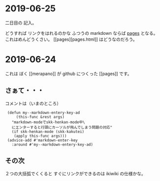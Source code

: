 # 2019-06-25

二日目の
記入。

どうすれば
リンクをはれるのかな
ふつうの markdown ならば
[pages](pages.html) となる。
これはめんどうくさい。
[[pages][pages.html]] はどうなのだろう。


# 2019-06-24

これは
ぼく [[merapano]] が
github につくった
[[pages]] です。

## さぁて・・・

コメントは（いまのところ）


     (defun my--markdown-entery-key-ad 
	     (this-func &rest args)
       "markdown-modeでskk-henkan-mode中\
	   にエンターすると行頭にカーソルが飛んでしまう問題の対応"
       (if skk-henkan-mode (skk-kakutei)
        (apply this-func args)))
     (advice-add #'markdown-enter-key 
	   :around #'my--markdown-entery-key-ad)

## その次

２つの大括弧でくくると
すぐにリンクができるのは
ikiwiki の仕様かな。

